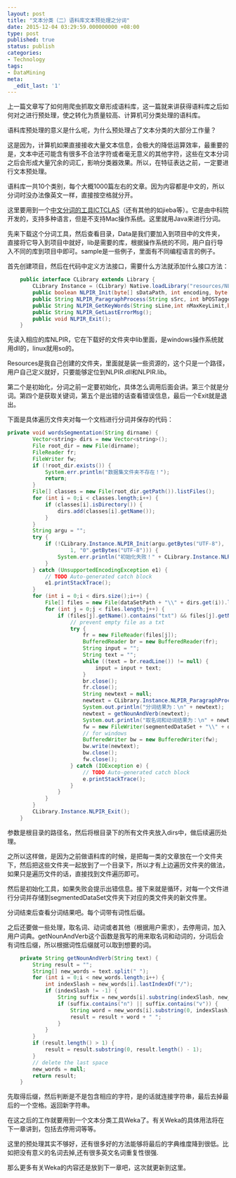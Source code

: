 ```yaml
---
layout: post
title: "文本分类（二）语料库文本预处理之分词"
date: 2015-12-04 03:29:59.000000000 +08:00
type: post
published: true
status: publish
categories:
- Technology
tags:
- DataMining
meta:
  _edit_last: '1'
---
```

上一篇文章写了如何用爬虫抓取文章形成语料库，这一篇就来讲获得语料库之后如何对之进行预处理，使之转化为质量较高、计算机可分类处理的语料库。

语料库预处理的意义是什么呢，为什么预处理占了文本分类的大部分工作量？

这是因为，计算机如果直接接收大量文本信息，会极大的降低运算效率，最重要的是，文本中还可能含有很多不合法字符或者毫无意义的其他字符，这些在文本分词之后会形成大量冗余的词汇，影响分类器效果。所以，在特征表达之前，一定要进行文本预处理。

<!--more-->

语料库一共10个类别，每个大概1000篇左右的文章。因为内容都是中文的，所以分词时没办法像英文一样，直接按空格就分开。

这里要用到一个[中文分词的工具ICTCLAS](href="http://ictclas.nlpir.org/)（还有其他的如jieba等）。它是由中科院开发的，支持多种语言，但是不支持Mac操作系统。这里就用Java来进行分词。

先来下载这个分词工具，然后查看目录，Data是我们要加入到项目中的文件夹，直接将它导入到项目中就好，lib是需要的库，根据操作系统的不同，用户自行导入不同的库到项目中即可。sample是一些例子，里面有不同编程语言的例子。

首先创建项目，然后在代码中定义方法接口，需要什么方法就添加什么接口方法：

```java
	public interface CLibrary extends Library {
		CLibrary Instance = (CLibrary) Native.loadLibrary("resources/NLPIR", CLibrary.class);
		public boolean NLPIR_Init(byte[] sDataPath, int encoding, byte[] sLicenceCode);
		public String NLPIR_ParagraphProcess(String sSrc, int bPOSTagged);
		public String NLPIR_GetKeyWords(String sLine,int nMaxKeyLimit,boolean bWeightOut);
		public String NLPIR_GetLastErrorMsg();
		public void NLPIR_Exit();
	}
```

先读入相应的库NLPIR，它在下载好的文件夹中lib里面，是windows操作系统就用dll的，linux就用so的。

Resources是我自己创建的文件夹，里面就是装一些资源的，这个只是一个路径，用户自己定义就好，只要能够定位到NLPIR.dll和NLPIR.lib。

第二个是初始化，分词之前一定要初始化，具体怎么调用后面会讲。第三个就是分词。第四个是获取关键词，第五个是出错的话查看错误信息，最后一个Exit就是退出。

下面是具体遍历文件夹对每一个文档进行分词并保存的代码：

```java
private void wordsSegmentation(String dirname) {
		Vector<string> dirs = new Vector<string>();
		File root_dir = new File(dirname);
		FileReader fr;
		FileWriter fw;
		if (!root_dir.exists()) {
			System.err.println("数据集文件夹不存在！");
			return;
		}
		File[] classes = new File(root_dir.getPath()).listFiles();
		for (int i = 0;i < classes.length;i++) {
			if (classes[i].isDirectory()) {
				dirs.add(classes[i].getName());
			}
		}
		String argu = "";
		try {
			if (!CLibrary.Instance.NLPIR_Init(argu.getBytes("UTF-8"),
					1, "0".getBytes("UTF-8"))) {
				System.err.println("初始化失败！" + CLibrary.Instance.NLPIR_GetLastErrorMsg());
			}
		} catch (UnsupportedEncodingException e1) {
			// TODO Auto-generated catch block
			e1.printStackTrace();
		}
		for (int i = 0;i < dirs.size();i++) {
			File[] files = new File(dataSetPath + "\\" + dirs.get(i)).listFiles();
			for (int j = 0;j < files.length;j++) {
				if (files[j].getName().contains("txt") && files[j].getName().length() > 4) {
					// prevent empty file as a txt
					try {
						fr = new FileReader(files[j]);
						BufferedReader br = new BufferedReader(fr);
						String input = "";
						String text = "";
						while ((text = br.readLine()) != null) {
							input = input + text;
						}
						br.close();
						fr.close();
						String newtext = null;
						newtext = CLibrary.Instance.NLPIR_ParagraphProcess(input, 1);
						System.out.println("分词结果为：\n" + newtext);
						newtext = getNounAndVerb(newtext);
						System.out.println("取名词和动词结果为：\n" + newtext);
						fw = new FileWriter(segmentedDataSet + "\\" + dirs.get(i) + "\\" + files[j].getName());
						// for windows
						BufferedWriter bw = new BufferedWriter(fw);
						bw.write(newtext);
						bw.close();
						fw.close();
					} catch (IOException e) {
						// TODO Auto-generated catch block
						e.printStackTrace();
					}
				}
			}
		}
		CLibrary.Instance.NLPIR_Exit();
	}
```

参数是根目录的路径名，然后将根目录下的所有文件夹放入dirs中，做后续遍历处理。

之所以这样做，是因为之前做语料库的时候，是把每一类的文章放在一个文件夹下，然后把这些文件夹一起放到了一个目录下，所以才有上边遍历文件夹的做法，如果只是遍历文件的话，直接找到文件遍历即可。

然后是初始化工具，如果失败会提示出错信息。接下来就是循环，对每一个文件进行分词并存储到segmentedDataSet文件夹下对应的类文件夹的新文件里。

分词结束后查看分词结果吧。每个词带有词性后缀。

之后还要做一些处理，取名词、动词或者其他（根据用户需求），去停用词，加入用户词典。getNounAndVerb这个函数是我写的用来取名词和动词的，分词后会有词性后缀，所以根据词性后缀就可以取到想要的词。

```java
	private String getNounAndVerb(String text) {
		String result = "";
		String[] new_words = text.split(" ");
		for (int i = 0;i < new_words.length;i++) {
			int indexSlash = new_words[i].lastIndexOf("/");
			if (indexSlash != -1) {
				String suffix = new_words[i].substring(indexSlash, new_words[i].length());
				if (suffix.contains("n") || suffix.contains("v")) {
					String word = new_words[i].substring(0, indexSlash);
					result = result + word + " ";
				}
			}
		}
		if (result.length() > 1) {
			result = result.substring(0, result.length() - 1);
		}
		// delete the last space
		new_words = null;
		return result;
	}
```

先取得后缀，然后判断是不是包含相应的字符，是的话就连接字符串，最后去掉最后的一个空格。返回新字符串。

在这之后的工作就要用到一个文本分类工具Weka了。有关Weka的具体用法将在下一章讲到，包括去停用词等等。

这里的预处理其实不够好，还有很多好的方法能够将最后的字典维度降到很低。比如把没有意义的名词去掉,还有很多英文名词重复性很强.

那么更多有关Weka的内容还是放到下一章吧，这次就更新到这里。
